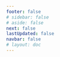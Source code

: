 ```yaml
---
footer: false
# sidebar: false
# aside: false
next: false
lastUpdated: false
navbar: false
# layout: doc
---
```


<script setup>
  const chatPrompts = [
    { id: "49", text: "このサイトの人気ページ、表形式", category: "general" },
    { id: "49", text: "このサイトのトップ10よくある質問", category: "general" },
    { id: "49", text: "フリーゾーンサイトのリンク、表形式", category: "general" },
    { id: "49", text: "価格付きフリーゾーンサイトへのリンク一覧", category: "general" },
    
    { id: "1", text: "UAEでの会社登記", category: "business" },
    { id: "7", text: "UAE事業ライセンスの要件", category: "business" },
    { id: "7", text: "UAE事業体タイプの比較、表とデータ分析", category: "business" },
    { id: "7", text: "イギリスから各フリーゾーンへの金融事業の移転コストの専門家による比較。創業者2名、ビザ8件、家族3名+犬1匹。ビジネスセンターでの賃貸。イギリス人、UAE非居住者", category: "business" },
    { id: "48", text: "UAEのベスト病院10選、メリットとデメリット", category: "healthcare" },

    { id: "15", text: "UAEでの委任状", category: "legal" },

    // ビジネスサービス（第1ブロック）
    { id: "2", text: "Mainland会社設立", category: "business" },
    { id: "3", text: "Free zone会社登記", category: "business" },
    { id: "4", text: "オフショア会社設立", category: "business" },
    { id: "5", text: "UAEフリーランスビザ", category: "business" },
    { id: "6", text: "ドバイ事業ライセンス", category: "business" },
    { id: "23", text: "UAE事業設立", category: "business" },
    { id: "24", text: "ドバイフリーゾーン", category: "business" },
    { id: "25", text: "UAE会社登記", category: "business" },
    { id: "26", text: "UAEフリーランスビザ", category: "business" },
    
    // ビザと移民
    { id: "8", text: "UAE Golden Visa申請", category: "visa" },
    { id: "9", text: "UAE就労ビザ", category: "visa" },
    { id: "10", text: "UAEの家族ビザスポンサーシップ", category: "visa" },
    { id: "11", text: "ビザ健康診断要件", category: "visa" },
    { id: "12", text: "UAE居住ビザ手続き", category: "visa" },
    { id: "27", text: "UAEビザ要件", category: "visa" },
    
    // 法務と文書
    { id: "13", text: "Emirates ID申請", category: "legal" },
    { id: "14", text: "UAE文書認証", category: "legal" },
    { id: "16", text: "UAE事業契約書審査", category: "legal" },
    { id: "40", text: "Emirates ID更新", category: "legal" },
    
    // 金融サービス
    { id: "17", text: "UAE法人銀行口座", category: "finance" },
    { id: "18", text: "UAE税務登録（VAT）", category: "finance" },
    { id: "19", text: "UAE会計サービス", category: "finance" },
    { id: "20", text: "UAE経済実体規制", category: "finance" },
    { id: "41", text: "UAE銀行サービス", category: "finance" },
    
    // 不動産とサービス
    { id: "21", text: "UAE不動産投資", category: "property" },
    { id: "22", text: "ドバイオフィススペース賃貸", category: "property" },

    // 医療
    { id: "47", text: "UAE医療保険", category: "healthcare" },
    { id: "49", text: "UAE健康診断", category: "healthcare" },
    
    // 観光とエンターテイメント（最後）
    { id: "28", text: "ドバイ観光スポット", category: "travel" },
    { id: "29", text: "Expo City Dubai", category: "attractions" },
    { id: "30", text: "Dubai Frameチケット", category: "attractions" },
    { id: "31", text: "Burj Khalifaチケット", category: "attractions" },
    { id: "32", text: "Museum of the Future", category: "attractions" },
    { id: "33", text: "Abu Dhabi Louvre", category: "attractions" },
    { id: "34", text: "Ferrari World Abu Dhabi", category: "attractions" },
    { id: "35", text: "Dubai Mallショッピング", category: "shopping" },
]
</script>

<AIChat :prompts="chatPrompts" />